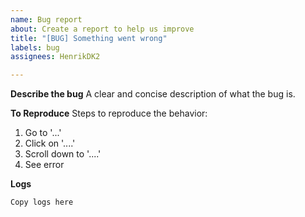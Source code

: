 ```yaml
---
name: Bug report
about: Create a report to help us improve
title: "[BUG] Something went wrong"
labels: bug
assignees: HenrikDK2

---
```


**Describe the bug**
A clear and concise description of what the bug is.

**To Reproduce**
Steps to reproduce the behavior:
1. Go to '...'
2. Click on '....'
3. Scroll down to '....'
4. See error

**Logs**
```
Copy logs here
```

